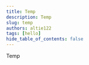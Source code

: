 ```yaml
---
title: Temp
description: Temp
slug: temp
authors: altie122
tags: [hello]
hide_table_of_contents: false
---
```


Temp
